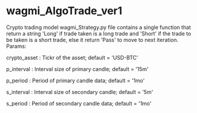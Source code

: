# wagmi_AlgoTrade_ver1
 Crypto trading model
 wagmi_Strategy.py file contains a single function that return a string 'Long' if trade taken is a long trade and 'Short' if the trade to be taken is a short trade, else it return 'Pass' to move to next iteration.
 Params:
 
 crypto_asset : Tickr of the asset; default = 'USD-BTC'
 
 p_interval : Interval size of primary candle; default = '15m'
 
 p_period : Period of primary candle data; default = '1mo'
 
 s_interval : Interval size of secondary candle; default = '5m'
 
 s_period : Period of secondary candle data; default = '1mo'
 
